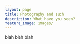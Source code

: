 ```yaml
---
layout: page
title: Photography and such
description: What have you seen?
feature_image: images/
---
```


blah blah blah

